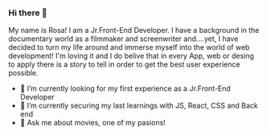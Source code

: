 ### Hi there 👋

My name is Rosa! I am a Jr.Front-End Developer. I have a background in the documentary world as a filmmaker and screenwriter and....yet, I have decided to turn my life around and immerse myself into the world of web development! 
I'm loving it and I do belive that in every App, web or desing to apply there is a story to tell in order to get the best user experience  possible. 









- 🔭 I’m currently looking for my first experience as a Jr.Front-End Developer
- 🌱 I’m currently securing my last learnings with JS, React, CSS and Back end
- 💬 Ask me about movies, one of my pasions!


